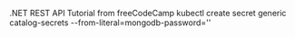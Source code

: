 .NET REST API Tutorial from freeCodeCamp
kubectl create secret generic catalog-secrets --from-literal=mongodb-password=''
